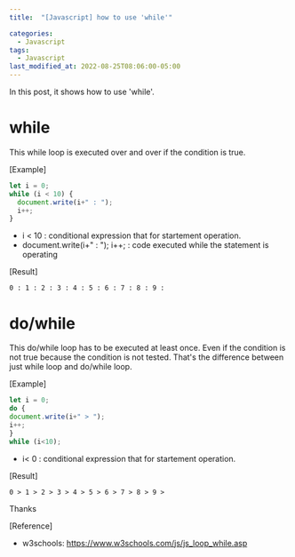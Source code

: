 ```yaml
---
title:  "[Javascript] how to use 'while'"

categories:
  - Javascript
tags:
  - Javascript
last_modified_at: 2022-08-25T08:06:00-05:00
---
```


In this post, it shows how to use 'while'. 


# while

This while loop is executed over and over if the condition is true. 

[Example]
```javascript
let i = 0;
while (i < 10) {
  document.write(i+" : ");
  i++;
}
```

- i < 10 : conditional expression that for startement operation.
- document.write(i+" : "); i++; : code executed while the statement is operating


[Result]
```
0 : 1 : 2 : 3 : 4 : 5 : 6 : 7 : 8 : 9 :
```

# do/while

This do/while loop has to be executed at least once. 
Even if the condition is not true because the condition is not tested.
That's the difference between just while loop and do/while loop. 

[Example]
```javascript
let i = 0;
do {
document.write(i+" > ");
i++;
}
while (i<10);
```
- i< 0 : conditional expression that for startement operation.


[Result]
```
0 > 1 > 2 > 3 > 4 > 5 > 6 > 7 > 8 > 9 >
```

Thanks

[Reference]
* w3schools: <https://www.w3schools.com/js/js_loop_while.asp>